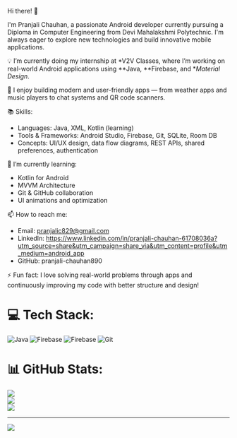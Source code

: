 Hi there! 👋

I'm Pranjali Chauhan, a passionate Android developer currently pursuing a Diploma in Computer Engineering from Devi Mahalakshmi Polytechnic. I'm always eager to explore new technologies and build innovative mobile applications.

💡 I’m currently doing my internship at *V2V Classes, where I’m working on real-world Android applications using **Java, **Firebase, and **Material Design*.

🚀 I enjoy building modern and user-friendly apps — from weather apps and music players to chat systems and QR code scanners.

📚 Skills:
- Languages: Java, XML, Kotlin (learning)
- Tools & Frameworks: Android Studio, Firebase, Git, SQLite, Room DB
- Concepts: UI/UX design, data flow diagrams, REST APIs, shared preferences, authentication

🌱 I’m currently learning:
- Kotlin for Android
- MVVM Architecture
- Git & GitHub collaboration
- UI animations and optimization

📫 How to reach me:
- Email: pranjalic829@gmail.com
- LinkedIn: https://www.linkedin.com/in/pranjali-chauhan-61708036a?utm_source=share&utm_campaign=share_via&utm_content=profile&utm_medium=android_app
- GitHub: pranjali-chauhan890

⚡ Fun fact: I love solving real-world problems through apps and continuously improving my code with better structure and design!
# 💻 Tech Stack:
![Java](https://img.shields.io/badge/java-%23ED8B00.svg?style=for-the-badge&logo=openjdk&logoColor=white) ![Firebase](https://img.shields.io/badge/firebase-%23039BE5.svg?style=for-the-badge&logo=firebase) ![Firebase](https://img.shields.io/badge/firebase-a08021?style=for-the-badge&logo=firebase&logoColor=ffcd34) ![Git](https://img.shields.io/badge/git-%23F05033.svg?style=for-the-badge&logo=git&logoColor=white)
# 📊 GitHub Stats:
![](https://github-readme-stats.vercel.app/api?username=pranjali-chauhan890&theme=dark&hide_border=false&include_all_commits=false&count_private=false)<br/>
![](https://nirzak-streak-stats.vercel.app/?user=pranjali-chauhan890&theme=dark&hide_border=false)<br/>
![](https://github-readme-stats.vercel.app/api/top-langs/?username=pranjali-chauhan890&theme=dark&hide_border=false&include_all_commits=false&count_private=false&layout=compact)

---
[![](https://visitcount.itsvg.in/api?id=pranjali-chauhan890&icon=0&color=0)](https://visitcount.itsvg.in)

<!-- Proudly created with GPRM ( https://gprm.itsvg.in ) -->
